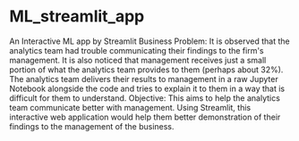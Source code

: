 # ML_streamlit_app
 An Interactive ML app by Streamlit
Business Problem:
    It is observed that the analytics team had trouble communicating their findings to the firm's management. It is also noticed that management receives just a small portion of what the analytics team provides to them (perhaps about 32%). The analytics team delivers their results to management in a raw Jupyter Notebook alongside the code and tries to explain it to them in a way that is difficult for them to understand. 
Objective:
    This aims to help the analytics team communicate better with management. Using Streamlit, this interactive web application would help them better demonstration of their findings to the management of the business.
